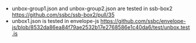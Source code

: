 - unbox-group1.json and unbox-group2.json are tested in ssb-box2  https://github.com/ssbc/ssb-box2/pull/35
- unbox1.json is tested in envelope-js https://github.com/ssbc/envelope-js/blob/8532da86ea84f79ae2532b17e2768586e1c40da6/test/unbox.test.js